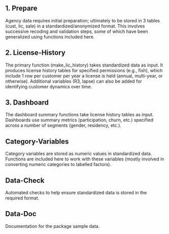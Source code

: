 
## 1. Prepare

Agency data requires initial preparation; ultimately to be stored in 3 tables (cust, lic, sale) in a standardized/anonymized format. This involves successive recoding and validation steps, some of which have been generalized using functions included here.

## 2. License-History

The primary function (make_lic_history) takes standardized data as input. It produces license history tables for specified permissions (e.g., fish), which include 1 row per customer per year a license is held (annual, multi-year, or otherwise). Additional variables (R3, lapse) can also be added for identifying customer dynamics over time.

## 3. Dashboard

The dashboard summary functions take license history tables as input. Dashboards use summary metrics (participation, churn, etc.) specified across a number of segments (gender, residency, etc.). 

## Category-Variables

Category variables are stored as numeric values in standardized data. Functions are included here to work with these variables (mostly involved in converting numeric categories to labelled factors).

## Data-Check

Automated checks to help ensure standardized data is stored in the required format.

## Data-Doc

Documentation for the package sample data.

